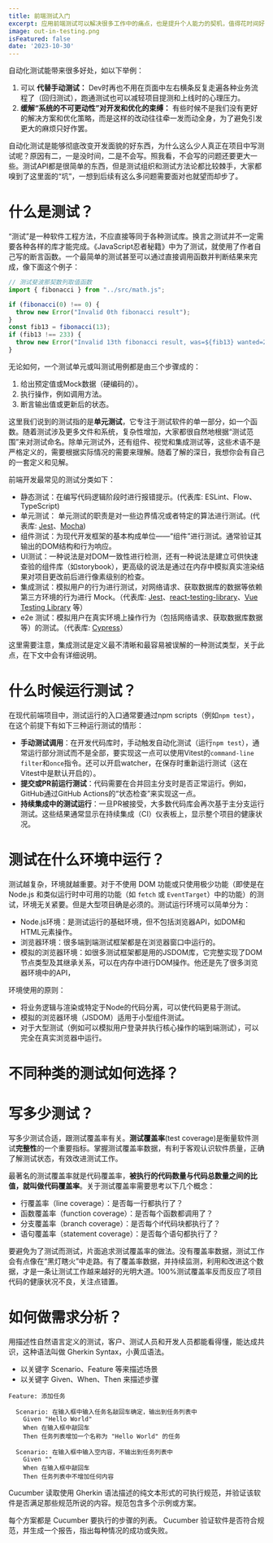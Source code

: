 ```yaml
---
title: 前端测试入门
excerpt: 应用前端测试可以解决很多工作中的痛点，也是提升个人能力的契机，值得花时间好好研究。那就从积累笔记开始吧！
image: out-in-testing.png
isFeatured: false
date: '2023-10-30'
---
```


自动化测试能带来很多好处，如以下举例：

1. 可以 **代替手动测试：** Dev时再也不用在页面中左右横条反复走遍各种业务流程了（回归测试），跑通测试也可以减轻项目提测和上线时的心理压力。
2.  **缓解“系统的不可更动性”对开发和优化的束缚：** 有些时候不是我们没有更好的解决方案和优化策略，而是这样的改动往往牵一发而动全身，为了避免引发更大的麻烦只好作罢。

自动化测试是能够彻底改变开发面貌的好东西，为什么这么少人真正在项目中写测试呢？原因有二，一是没时间，二是不会写。照我看，不会写的问题还要更大一些。测试API都是很简单的东西，但是测试组织和测试方法论都比较棘手，大家都嗅到了这里面的“坑”，一想到后续有这么多问题需要面对也就望而却步了。

# 什么是测试？

“测试”是一种软件工程方法，不应直接等同于各种测试库。换言之测试并不一定需要各种各样的库才能完成。《JavaScript忍者秘籍》中为了测试，就使用了作者自己写的断言函数。一个最简单的测试甚至可以通过直接调用函数并判断结果来完成，像下面这个例子：

```jsx
// 测试斐波那契数列取值函数
import { fibonacci } from "../src/math.js";

if (fibonacci(0) !== 0) {
  throw new Error("Invalid 0th fibonacci result");
}
const fib13 = fibonacci(13);
if (fib13 !== 233) {
  throw new Error("Invalid 13th fibonacci result, was=${fib13} wanted=233");
}
```

无论如何，一个测试单元或叫测试用例都是由三个步骤成的：

1. 给出预定值或Mock数据（硬编码的）。
2. 执行操作，例如调用方法。
3. 断言输出值或更新后的状态。

这里我们说到的测试指的是**单元测试**，它专注于测试软件的单一部分，如一个函数。随着测试涉及更多文件和系统，复杂性增加，大家都很自然地根据“测试范围”来对测试命名。除单元测试外，还有组件、视觉和集成测试等，这些术语不是严格定义的，需要根据实际情况的需要来理解。随着了解的深日，我想你会有自己的一套定义和见解。

前端开发最常见的测试分类如下：

- 静态测试：在编写代码逻辑阶段时进行报错提示。(代表库: ESLint、Flow、TypeScript)
- 单元测试： 单元测试的职责是对一些边界情况或者特定的算法进行测试。(代表库: [Jest](https://github.com/facebook/jest)、[Mocha](https://github.com/mochajs/mocha))
- 组件测试：为现代开发框架的基本构成单位——“组件”进行测试。通常验证其输出的DOM结构和行为响应。
- UI测试：一种说法是对DOM一致性进行检测，还有一种说法是建立可供快速查验的组件库（如storybook），更高级的说法是通过在内存中模拟真实渲染结果对项目更改前后进行像素级别的检查。
- 集成测试：模拟用户的行为进行测试，对网络请求、获取数据库的数据等依赖第三方环境的行为进行 Mock。（代表库: [Jest](https://github.com/facebook/jest)、[react-testing-library](https://github.com/testing-library/react-testing-library)、[Vue Testing Library](https://github.com/testing-library/vue-testing-library) 等）
- e2e 测试：模拟用户在真实环境上操作行为（包括网络请求、获取数据库数据等）的测试。（代表库: [Cypress](https://github.com/cypress-io/cypress)）

这里需要注意，集成测试是定义最不清晰和最容易被误解的一种测试类型，关于此点，在下文中会有详细说明。

# 什么时候运行测试？

在现代前端项目中，测试运行的入口通常要通过npm scripts（例如`npm test`），在这个前提下有如下三种运行测试的情形：

- **手动测试调用**：在开发代码库时，手动触发自动化测试（运行`npm test`），通常运行部分测试而不是全部，要实现这一点可以使用Vitest的`command-line filter`和`once`指令。还可以开启watcher，在保存时重新运行测试（这在Vitest中是默认开启的）。
- **提交或PR前运行测试**：代码需要在合并回主分支时是否正常运行。例如，GitHub通过GitHub Actions的“状态检查”来实现这一点。
- **持续集成中的测试运行**：一旦PR被接受，大多数代码库会再次基于主分支运行测试。这些结果通常显示在持续集成（CI）仪表板上，显示整个项目的健康状况。

# 测试在什么环境中运行？

测试越复杂，环境就越重要。对于不使用 DOM 功能或只使用极少功能（即使是在 Node.js 和类似运行时中可用的功能（如 `fetch` 或 `EventTarget`）中的功能）的测试，环境无关紧要。但是大型项目确是必须的。测试运行环境可以简单分为：

- Node.js环境：是测试运行的基础环境，但不包括浏览器API，如DOM和HTML元素操作。
- 浏览器环境：很多端到端测试框架都是在浏览器窗口中运行的。
- 模拟的浏览器环境：如很多测试框架都是用的JSDOM库，它完整实现了DOM节点类型及其继承关系，可以在内存中进行DOM操作。他还是先了很多浏览器环境中的API，

环境使用的原则：

- 将业务逻辑与渲染或特定于Node的代码分离，可以使代码更易于测试。
- 模拟的浏览器环境（JSDOM）适用于小型组件测试。
- 对于大型测试（例如可以模拟用户登录并执行核心操作的端到端测试），可以完全在真实浏览器中运行。

# 不同种类的测试如何选择？

# 写多少测试？

写多少测试合适，跟测试覆盖率有关。**测试覆盖率**(test coverage)是衡量软件测试**完整性**的一个重要指标。掌握测试覆盖率数据，有利于客观认识软件质量，正确了解测试状态，有效改进测试工作。

最著名的测试覆盖率就是代码覆盖率，**被执行的代码数量与代码总数量之间的比值，就叫做代码覆盖率**。关于测试覆盖率需要思考以下几个概念：

- 行覆盖率（line coverage）：是否每一行都执行了？
- 函数覆盖率（function coverage）：是否每个函数都调用了？
- 分支覆盖率（branch coverage）：是否每个if代码块都执行了？
- 语句覆盖率（statement coverage）：是否每个语句都执行了？

要避免为了测试而测试，片面追求测试覆盖率的做法。没有覆盖率数据，测试工作会有点像在“黑灯瞎火”中走路。有了覆盖率数据，并持续监测，利用和改进这个数据，才是一条让测试工作越来越好的光明大道。100%测试覆盖率反而反应了项目代码的健康状况不良，关注点错置。

# 如何做需求分析？

用描述性自然语言定义的测试，客户、测试人员和开发人员都能看得懂，能达成共识，这种语法叫做 Gherkin Syntax，小黄瓜语法。

- 以关键字 Scenario、Feature 等来描述场景
- 以关键字 Given、When、Then 来描述步骤

```
Feature: 添加任务

  Scenario: 在输入框中输入任务名敲回车确定，输出到任务列表中
    Given "Hello World"
    When 在输入框中敲回车
    Then 任务列表增加一个名称为 "Hello World" 的任务

  Scenario: 在输入框中输入空内容，不输出到任务列表中
    Given ""
    When 在输入框中敲回车
    Then 任务列表中不增加任何内容

```

Cucumber 读取使用 Gherkin 语法描述的纯文本形式的可执行规范，并验证该软件是否满足那些规范所说的内容。规范包含多个示例或方案。

每个方案都是 Cucumber 要执行的步骤的列表。 Cucumber 验证软件是否符合规范，并生成一个报告，指出每种情况的成功或失败。

